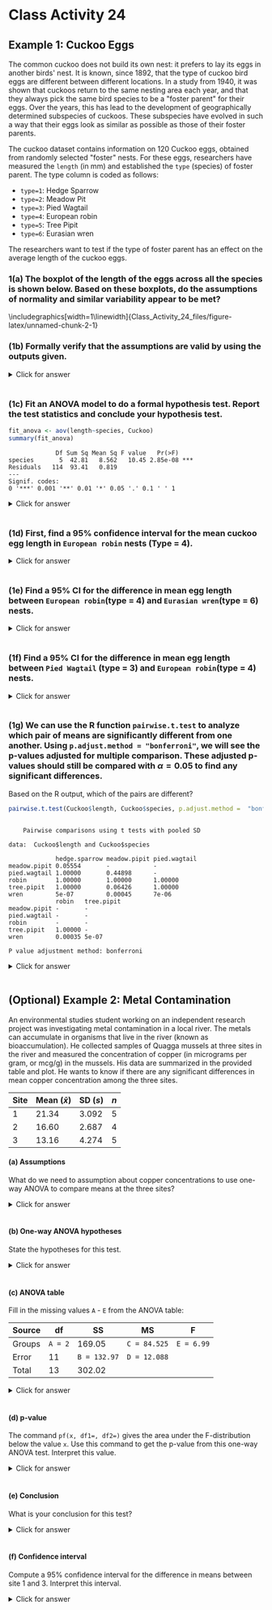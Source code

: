 # Class Activity 24

## Example 1: Cuckoo Eggs

The common cuckoo does not build its own nest: it prefers to lay its eggs in another birds' nest. It is known, since 1892, that the type of cuckoo bird eggs are different between different locations. In a study from 1940, it was shown that cuckoos return to the same nesting area each year, and that they always pick the same bird species to be a "foster parent" for their eggs. Over the years, this has lead to the development of geographically determined subspecies of cuckoos. These subspecies have evolved in such a way that their eggs look as similar as possible as those of their foster parents.

The cuckoo dataset contains information on 120 Cuckoo eggs, obtained from randomly selected "foster" nests. For these eggs, researchers have measured the `length` (in mm) and established the `type` (species) of foster parent. The type column is coded as follows:

- `type=1`: Hedge Sparrow
- `type=2`: Meadow Pit
- `type=3`: Pied Wagtail
- `type=4`: European robin
- `type=5`: Tree Pipit
- `type=6`: Eurasian wren

The researchers want to test if the type of foster parent has an effect on the average length of the cuckoo eggs. 




### 1(a) The boxplot of the length of the eggs across all the species is shown below. Based on these boxplots, do the assumptions of normality and similar variability appear to be met?



\includegraphics[width=1\linewidth]{Class_Activity_24_files/figure-latex/unnamed-chunk-2-1} 


### (1b) Formally verify that the assumptions are valid by using the outputs given.

<details>
<summary><red>Click for answer</red></summary>

*Answer:* Based on the qqplot, the data points in each group are close to the line and there are no major deviations towards the center. So, the normality assumption seems to be satisfied. 


```r
Cuckoo %>% 
  ggplot(aes(sample=length)) + geom_qq() + geom_qq_line() + facet_grid(~species) +  theme_bw() 
```


\includegraphics[width=1\linewidth]{Class_Activity_24_files/figure-latex/unnamed-chunk-3-1} 

Similarly, based on the statistics below, the ratio of the largest $s$ to the smallest $s$ is $1.57$. So, the equal variance assumption is satisfied.

*Caution:* If the equal variance assumption or the normality assumption is not met in ANOVA, then the results of the one-way ANOVA may not be reliable. This is especially true if the sample sizes between the groups are unequal and the variances between the groups are also unequal.


```r
1.0722917/0.6821229
```

```
[1] 1.571992
```



```r
library(dplyr)
stat <- Cuckoo %>% group_by(species) %>% summarize(mean(length), sd(length), length(length))
stat <- as.data.frame(stat)
stat
```

```
        species mean(length) sd(length) length(length)
1 hedge.sparrow     23.11429  1.0494373             14
2  meadow.pipit     22.29333  0.9195849             45
3  pied.wagtail     22.88667  1.0722917             15
4         robin     22.55625  0.6821229             16
5    tree.pipit     23.08000  0.8800974             15
6          wren     21.12000  0.7542262             15
```
</details>
<br>

### (1c) Fit an ANOVA model to do a formal hypothesis test. Report the test statistics and conclude your hypothesis test.


```r
fit_anova <- aov(length~species, Cuckoo)
summary(fit_anova)
```

```
             Df Sum Sq Mean Sq F value   Pr(>F)    
species       5  42.81   8.562   10.45 2.85e-08 ***
Residuals   114  93.41   0.819                     
---
Signif. codes:  
0 '***' 0.001 '**' 0.01 '*' 0.05 '.' 0.1 ' ' 1
```

<details>
<summary><red>Click for answer</red></summary>

*Answer:* The hypotheses can be stated as:

$$H_0:\mu_1 = \mu_2 = \cdots = \mu_k$$
$$H_a: \text{at least one } \mu_i \text{ is different}$$

Let's assume the conditions for the test are approximately met. To find which of the species differ from the rest, we need to construct confidence intervals for the mean length differences between each pair of species.
</details>
<br>

### (1d)  First, find a 95% confidence interval for the mean cuckoo egg length in `European robin` nests (Type = 4).
<details>
<summary><red>Click for answer</red></summary>

*Answer:* 

95 $\%$ confidence interval is:


```r
MSE <- 0.8193847
stat[4,2] + c(-1,1)*(qt(1-0.05/2, df=113))*sqrt(MSE)/sqrt(stat[4,4])
```

```
[1] 22.10791 23.00459
```

$$22.556 \pm 1.981*\frac{\sqrt{0.8194}}{\sqrt{16}}$$
$$= (22.108, 23.005)$$

</details>
<br>

### (1e) Find a 95% CI for the difference in mean egg length between `European robin`(type = 4) and `Eurasian wren`(type = 6) nests.

<details>
<summary><red>Click for answer</red></summary>

*Answer:* 


```r
(stat[4,2] - stat[6,2]) + c(-1,1)* (qt(1-0.05/2, df=113))* sqrt(MSE*(1/stat[4,4] + 1/stat[6,4]))
```

```
[1] 0.79172 2.08078
```

$$(22.556 - 21.120) \pm 1.981 \cdot \sqrt{0.8194\left(\frac{1}{16} + \frac{1}{15} \right)}$$

$=(0.792, 2.081)$

</details>
<br>

### (1f) Find a 95% CI for the difference in mean egg length between `Pied Wagtail` (type = 3) and `European robin`(type = 4)  nests.
<details>
<summary><red>Click for answer</red></summary>

*Answer:* 


```r
(stat[3,2] - stat[4,2]) + c(-1,1)* (qt(1-0.05/2, df=113))*sqrt(MSE*(1/stat[3,4] + 1/stat[4,4]))
```

```
[1] -0.3141134  0.9749467
```

$$(22.887 - 22.556) \pm 1.981\cdot \sqrt{0.8194\left(\frac{1}{15} + \frac{1}{16} \right)}$$
$$ = (-0.314, 0.975)$$
</details>
<br>

### (1g) We can use the R function `pairwise.t.test` to analyze which pair of means are significantly different from one another. Using `p.adjust.method = "bonferroni"`, we will see the p-values adjusted for multiple comparison. These adjusted p-values should still be compared with $\alpha = 0.05$ to find any significant differences. 

Based on the R output, which of the pairs are different?


```r
pairwise.t.test(Cuckoo$length, Cuckoo$species, p.adjust.method =  "bonferroni")
```

```

	Pairwise comparisons using t tests with pooled SD 

data:  Cuckoo$length and Cuckoo$species 

             hedge.sparrow meadow.pipit pied.wagtail
meadow.pipit 0.05554       -            -           
pied.wagtail 1.00000       0.44898      -           
robin        1.00000       1.00000      1.00000     
tree.pipit   1.00000       0.06426      1.00000     
wren         5e-07         0.00045      7e-06       
             robin   tree.pipit
meadow.pipit -       -         
pied.wagtail -       -         
robin        -       -         
tree.pipit   1.00000 -         
wren         0.00035 5e-07     

P value adjustment method: bonferroni 
```

<details>
<summary><red>Click for answer</red></summary>

*Answer:*

Based on the adjusted p-values we can say the five pairs of species `6-1`, `6-2`, `6-3`, `6-4`, and `6-5` are different at the significance level of 5%. Here, each pairwise test is testing:

$$H_0: \mu_i = \mu_j \text{ vs. } H_a: \mu_i \neq \mu_j$$
</details>
<br>


## (Optional) Example 2: Metal Contamination

An environmental studies student working on an independent research project was investigating metal contamination in a local river. The metals can accumulate in organisms that live in the river (known as bioaccumulation). He collected samples of Quagga mussels at three sites in the river and measured the concentration of copper (in micrograms per gram, or mcg/g) in the mussels. His data are summarized in the provided table and plot. He wants to know if there are any significant differences in mean copper concentration among the three sites.  

Site | Mean ($\bar{x}$) | SD ($s$) | $n$
--- | ---- | ---- | ----
1 | 21.34 | 3.092 | 5
2 | 16.60 | 2.687 | 4
3 | 13.16 | 4.274 | 5

#### (a) Assumptions

What do we need to assumption about copper concentrations to use one-way ANOVA to compare means at the three sites?

<details>
<summary><red>Click for answer</red></summary>

*Answer:* With such small sample sizes in each group it would be hard to get a good sense of how they are distributed. We will just need to assume that these measurements are approximately normally distributed. 
</details>
<br>

#### (b) One-way ANOVA hypotheses

State the hypotheses for this test. 

<details>
<summary><red>Click for answer</red></summary>

*Answer:* Let $\mu_i$ be the true mean copper concentration at location $i$. Then

$$
H_0: \mu_{1} = \mu_{2} = \mu_{3} 
$$

vs. $H_A:$ at least one mean is different.
</details>
<br>


#### (c) ANOVA table
Fill in the missing values `A` - `E` from the ANOVA table:

Source | df | SS | MS | F 
---- | ---- | ---- | ---- | ---- 
Groups | `A = 2` | 169.05 | `C = 84.525` | `E = 6.99`
Error | 11 | `B = 132.97` | `D = 12.088` | 
Total | 13 | 302.02 | | 

<details>
<summary><red>Click for answer</red></summary>

*Answer:* 

- A: The group degrees of freedom is always the number of groups minus 1. Here we have 3 groups so $A = 3-1=2$.
- B: The group and error sum of squares adds up to the total sum of squares. So we have $B = 302.02 - 169.05 = 132.97$.
- C: Mean square values are always sum of squares divided by degrees of freedom. For groups MS: $C = 169.05/2 = 84.525$
- D: Mean square values are always sum of squares divided by degrees of freedom. For error MS: $D = 132.97/11 = 12.088$

- The F test stat is the ratio of the group MS and error MS: $F = 84.525/12.088 = 6.992$.


```r
302.02 - 169.05
```

```
[1] 132.97
```

```r
169.05/2
```

```
[1] 84.525
```

```r
132.97/11
```

```
[1] 12.08818
```

```r
84.525/12.088
```

```
[1] 6.992472
```

</details>
<br>

#### (d) p-value

The command `pf(x, df1=, df2=)` gives the area under the F-distribution below the value `x`. Use this command to get the p-value from this one-way ANOVA test. Interpret this value.

<details>
<summary><red>Click for answer</red></summary>

*Answer:* The p-value is about 1.1%. If the means are the same at the three sites, we would see sample means this different, or even more different, about 1.1% of the time. 


```r
1-pf(6.992, df1=2, df2=11)
```

```
[1] 0.01097789
```

</details>
<br>

#### (e) Conclusion

What is your conclusion for this test?

<details>
<summary><red>Click for answer</red></summary>

*Answer:* We have some evidence that at least one of the true mean copper concentration at the three sites is differenct from the others. 

</details>
<br>

#### (f) Confidence interval
Compute a 95% confidence interval for the difference in means between site 1 and 3. Interpret this interval. 

<details>
<summary><red>Click for answer</red></summary>

*Answer:* Since we don't have the data, we will have to compute the CI by hand. The degrees of freedom "best guess" (since we aren't letting R approximate it), is $11$. The 95% CI for the difference in true means in site 1 and 3 is :

$$
(21.34 - 13.16)  \pm (2.201)) \sqrt{12.088\left(\dfrac{1}{5} + \dfrac{1}{5}\right)} = 3.34, 13.02
$$


```r
(21.34 - 13.16) + c(-1,1)* qt(1-0.05/2, df = 11)*sqrt(12.088*(1/5+1/5))
```

```
[1]  3.340234 13.019766
```

We are 95% confident that the true mean copper concentration at site 1 is 3.34  to 13.02 mcg/g higher than the true mean concentration at site 3. 


</details>

